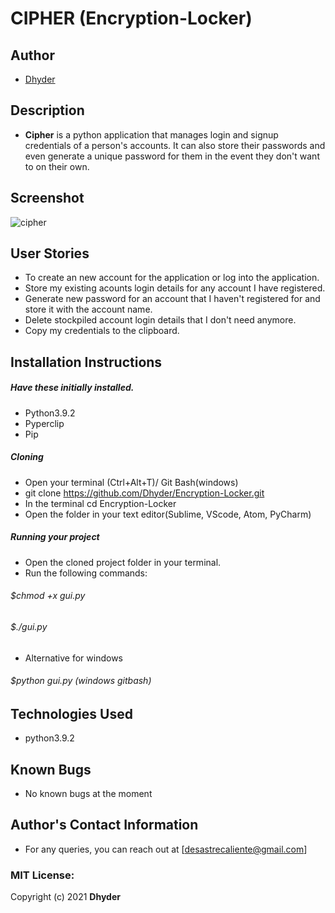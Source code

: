 # CIPHER (Encryption-Locker)
## Author
* [Dhyder](https://github.com/Dhyder)
## Description 
* **Cipher** is a python application that manages login and signup credentials of a person's accounts. It can also store their passwords and even generate a unique password for them in the event they don't want to on their own.
## Screenshot
![cipher](https://user-images.githubusercontent.com/86789832/138736556-d7c1e138-a3db-47fe-a372-b1d69b167b19.jpg)
## User Stories
* To create an new account for the application or log into the application.
* Store my existing acounts login details for any account I have registered.
* Generate new password for an account that I haven't registered for and store it with the account name.
* Delete stockpiled account login details that I don't need anymore.
* Copy my credentials to the clipboard.
## Installation Instructions
##### Have these initially installed.
* Python3.9.2
* Pyperclip
* Pip
##### Cloning
- Open your terminal (Ctrl+Alt+T)/ Git Bash(windows)
- git clone https://github.com/Dhyder/Encryption-Locker.git
- In the  terminal cd Encryption-Locker
- Open the folder in your text editor(Sublime, VScode, Atom, PyCharm)
##### Running your project
* Open the cloned project folder in your terminal.
* Run the following commands:
###### $chmod +x gui.py
###### $./gui.py
- Alternative for windows         
###### $python gui.py (windows gitbash)
## Technologies Used
* python3.9.2
## Known Bugs
* No known bugs at the moment
## Author's Contact Information
* For any queries, you can reach out at [desastrecaliente@gmail.com]

### MIT License:
Copyright (c) 2021 **Dhyder**
